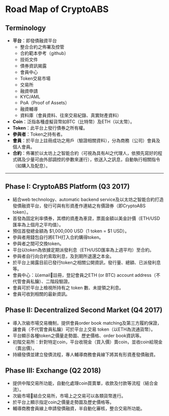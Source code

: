 # Road Map of CryptoABS

## Terminology

- **平台**：即發債融資平台
    - 整合合約之佈署及控管
    - 合約範本參考（github）
    - 技術文件
    - 債券資訊揭露
    - 會員中心
    - Token交易市場
    - 交易所
    - 融資申請
    - KYC/AML
    - PoA（Proof of Assets）
    - 融資輔導
    - 資料庫（會員資料、往來交易紀錄、真實財產資料）
- **Coin**：泛指各種虛擬貨幣如BTC（比特幣）及ETH（以太幣）。
- **Token**：此平台上發行債券之所有權。
- **參與者**：Token之持有者。
- **會員**：於平台上註冊成功之用戶（驗證相關資料），分為商務（公司）會員及個人會員。
- **合約**：佈署於以太坊上之智能合約（可視為具有AI之代理人，依預先寫好的程式碼及少量可由外部調控的參數來運行），依送入之訊息，自動執行相關指令（如購入及配息）。

----

## Phase I: CryptoABS Platform (Q3 2017)

- 結合web technology、automatic backend service及以太坊之智能合約打造發債融資平台，發行可與有形資產作連結之有價證券（即CryptoABS token）。
- 首發為固定利率債券，其標的資產為車貸，票面金額以美金計價（ETH/USD匯率為上個月之平均值）。
- 預估首發總金額為 $1,000,000 USD（1 token = $1 USD）。
- 參與者用錢包自行將ETH打入合約購得token。
- 參與者之間可交換token。
- 平台以token為依據定期派發利息（ETH/USD匯率為上週平均）至合約。
- 參與者自行向合約索取利息，及到期所退還之本金。
- 於平台上揭露目前已發行token之相關公開資訊，發行量、總額、已派發利息等。
- 會員中心：以email註冊，登記會員之ETH (or BTC) account address（不代管會員私鑰）、二階段驗證。
- 會員可於平台上檢視所持有之 token 數、未提領之利息。
- 會員可收到相關的最新資訊。

## Phase II: Decentralized Second Market (Q4 2017)

- 導入次級市場交易機制，提供會員order book matching及第三方履約保證，讓會員（不代管會員私鑰）可於平台上交易 token（以ETH為流通貨幣）。
- 平台顯示各種token之價量走勢圖、歷史價格、order book資訊等。
- 初階交易所：針對特定coin，平台收現金（買入價）賣coin，並收coin給現金（賣出價）。
- 持續發債並建立發債流程，專人輔導商務會員線下將其有形資產發債融資。

## Phase III: Exchange (Q2 2018)

- 提供中階交易所功能，自動化處理coin買賣單，收款及付款等流程（結合金流）。
- 次級市場結合交易所，市場上之交易可以各類貨幣進行。
- 於平台上顯示指定coin之價量走勢圖及歷史價格等。
- 輔導商務會員線上申請發債融資，半自動化審核，整合交易所功能。

